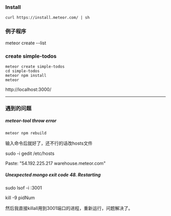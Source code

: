 ### Install
`curl https://install.meteor.com/ | sh`

### 例子程序
meteor create --list

### create simple-todos

```
meteor create simple-todos
cd simple-todos
meteor npm install
meteor
```
http://localhost:3000/

---

### 遇到的问题

##### meteor-tool throw error

`meteor npm rebuild`

输入命令后就好了，还不行的话改hosts文件

sudo -i gedit /etc/hosts

Paste: "54.192.225.217 warehouse.meteor.com"

##### Unexpected mongo exit code 48. Restarting
sudo lsof -i :3001

kill -9 pidNum

然后我直接killall用到3001端口的进程，重新运行，问题解决了。
